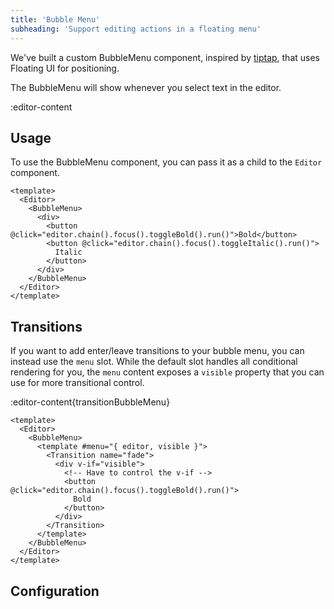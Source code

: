 ```yaml
---
title: 'Bubble Menu'
subheading: 'Support editing actions in a floating menu'
---
```


We've built a custom BubbleMenu component, inspired by [tiptap](https://tiptap.dev/api/components/bubble-menu), that uses Floating UI for positioning.

The BubbleMenu will show whenever you select text in the editor.

:editor-content

## Usage

To use the BubbleMenu component, you can pass it as a child to the `Editor` component.

```vue
<template>
  <Editor>
    <BubbleMenu>
      <div>
        <button @click="editor.chain().focus().toggleBold().run()">Bold</button>
        <button @click="editor.chain().focus().toggleItalic().run()">
          Italic
        </button>
      </div>
    </BubbleMenu>
  </Editor>
</template>
```

## Transitions

If you want to add enter/leave transitions to your bubble menu, you can instead use the `menu` slot. While the default slot handles all conditional rendering for you, the `menu` content exposes a `visible` property that you can use for more transitional control.

:editor-content{transitionBubbleMenu}

```vue
<template>
  <Editor>
    <BubbleMenu>
      <template #menu="{ editor, visible }">
        <Transition name="fade">
          <div v-if="visible">
            <!-- Have to control the v-if -->
            <button @click="editor.chain().focus().toggleBold().run()">
              Bold
            </button>
          </div>
        </Transition>
      </template>
    </BubbleMenu>
  </Editor>
</template>
```

## Configuration